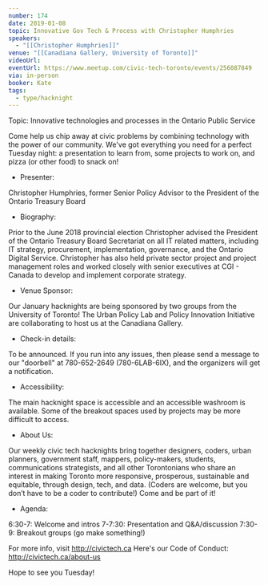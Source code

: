 ```yaml
---
number: 174
date: 2019-01-08
topic: Innovative Gov Tech & Process with Christopher Humphries
speakers:
  - "[[Christopher Humphries]]"
venue: "[[Canadiana Gallery, University of Toronto]]"
videoUrl: 
eventUrl: https://www.meetup.com/civic-tech-toronto/events/256087849
via: in-person
booker: Kate
tags:
  - type/hacknight
---
```


Topic: Innovative technologies and processes in the Ontario Public Service

Come help us chip away at civic problems by combining technology with the power of our community. We've got everything you need for a perfect Tuesday night: a presentation to learn from, some projects to work on, and pizza (or other food) to snack on!

+ Presenter:

Christopher Humphries, former Senior Policy Advisor to the President of the Ontario Treasury Board

+ Biography:

Prior to the June 2018 provincial election Christopher advised the President of the Ontario Treasury Board Secretariat on all IT related matters, including IT strategy, procurement, implementation, governance, and the Ontario Digital Service. Christopher has also held private sector project and project management roles and worked closely with senior executives at CGI - Canada to develop and implement corporate strategy.

+ Venue Sponsor:

Our January hacknights are being sponsored by two groups from the University of Toronto!
The Urban Policy Lab and Policy Innovation Initiative are collaborating to host us at the Canadiana Gallery.

+ Check-in details:

To be announced. If you run into any issues, then please send a message to our "doorbell" at 780-652-2649 (780-6LAB-6IX), and the organizers will get a notification.

+ Accessibility:

The main hacknight space is accessible and an accessible washroom is available.
Some of the breakout spaces used by projects may be more difficult to access.

+ About Us:

Our weekly civic tech hacknights bring together designers, coders, urban planners, government staff, mappers, policy-makers, students, communications strategists, and all other Torontonians who share an interest in making Toronto more responsive, prosperous, sustainable and equitable, through design, tech, and data. (Coders are welcome, but you don’t have to be a coder to contribute!) Come and be part of it!

+ Agenda:

6:30-7: Welcome and intros
7-7:30: Presentation and Q&A/discussion
7:30-9: Breakout groups (go make something!)

For more info, visit http://civictech.ca
Here's our Code of Conduct: http://civictech.ca/about-us

Hope to see you Tuesday!